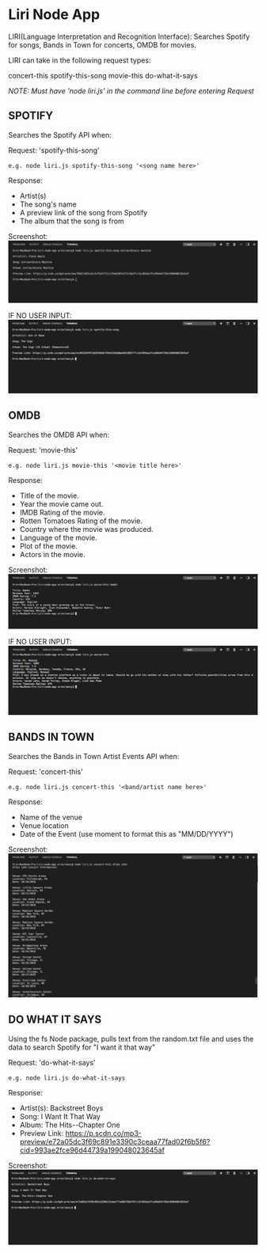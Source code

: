 # Liri Node App
LIRI(Language Interpretation and Recognition Interface): Searches Spotify for songs, Bands in Town for concerts, OMDB for movies.

LIRI can take in the following request types:

concert-this
spotify-this-song
movie-this
do-what-it-says

*NOTE: Must have 'node liri.js' in the command line before entering Request* 

## SPOTIFY

Searches the Spotify API when:

Request: 'spotify-this-song'

    e.g. node liri.js spotify-this-song '<song name here>'

Response:  

   * Artist(s)
   * The song's name
   * A preview link of the song from Spotify
   * The album that the song is from

Screenshot:
![spotify](images/spotify-this-song_extraordinaryMachine.png)

IF NO USER INPUT:
![spotify2](images/spotify-this-song_ace.png)

## OMDB

Searches the OMDB API when:

Request: 'movie-this'

    e.g. node liri.js movie-this '<movie title here>'

Response:

   * Title of the movie.
   * Year the movie came out.
   * IMDB Rating of the movie.
   * Rotten Tomatoes Rating of the movie.
   * Country where the movie was produced.
   * Language of the movie.
   * Plot of the movie.
   * Actors in the movie.

Screenshot:
![omdb](images/movie-this_bambi.png)

IF NO USER INPUT:
![omdb2](images/movie-this_MrNobody.png)

## BANDS IN TOWN 

Searches the Bands in Town Artist Events API when:

Request: 'concert-this' 

    e.g. node liri.js concert-this '<band/artist name here>'

Response: 

   * Name of the venue
   * Venue location
   * Date of the Event (use moment to format this as "MM/DD/YYYY")

Screenshot:
![bands](images/concert-this_eltonJohn.png)

## DO WHAT IT SAYS

Using the fs Node package, pulls text from the random.txt file and uses the data to search Spotify for "I want it that way"

Request: 'do-what-it-says'

    e.g. node liri.js do-what-it-says

Response: 

   * Artist(s): Backstreet Boys
   * Song: I Want It That Way
   * Album: The Hits--Chapter One
   * Preview Link: https://p.scdn.co/mp3-preview/e72a05dc3f69c891e3390c3ceaa77fad02f6b5f6?cid=993ae2fce96d44739a199048023645af

Screenshot:
![doThis](images/do-what-it-says.png)
